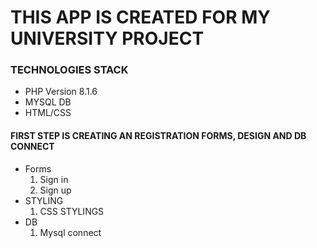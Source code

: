 # THIS APP IS CREATED FOR MY UNIVERSITY PROJECT

### TECHNOLOGIES STACK
 - PHP Version 8.1.6
 - MYSQL DB
 - HTML/CSS

#### FIRST STEP IS CREATING AN REGISTRATION FORMS, DESIGN AND DB CONNECT
 - Forms
    1. Sign in
    2. Sign up
 - STYLING
    1. CSS STYLINGS
 - DB
    1. Mysql connect
